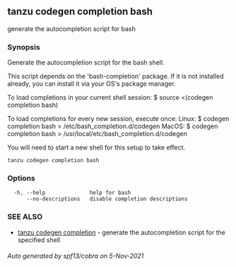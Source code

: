 ## tanzu codegen completion bash

generate the autocompletion script for bash

### Synopsis


Generate the autocompletion script for the bash shell.

This script depends on the 'bash-completion' package.
If it is not installed already, you can install it via your OS's package manager.

To load completions in your current shell session:
$ source <(codegen completion bash)

To load completions for every new session, execute once:
Linux:
  $ codegen completion bash > /etc/bash_completion.d/codegen
MacOS:
  $ codegen completion bash > /usr/local/etc/bash_completion.d/codegen

You will need to start a new shell for this setup to take effect.
  

```
tanzu codegen completion bash
```

### Options

```
  -h, --help              help for bash
      --no-descriptions   disable completion descriptions
```

### SEE ALSO

* [tanzu codegen completion](tanzu_codegen_completion.md)	 - generate the autocompletion script for the specified shell

###### Auto generated by spf13/cobra on 5-Nov-2021
